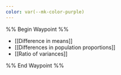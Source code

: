 ```yaml
---
color: var(--mk-color-purple)
---
```

%% Begin Waypoint %%
- [[Difference in means]]
- [[Differences in population proportions]]
- [[Ratio of variances]]

%% End Waypoint %%
